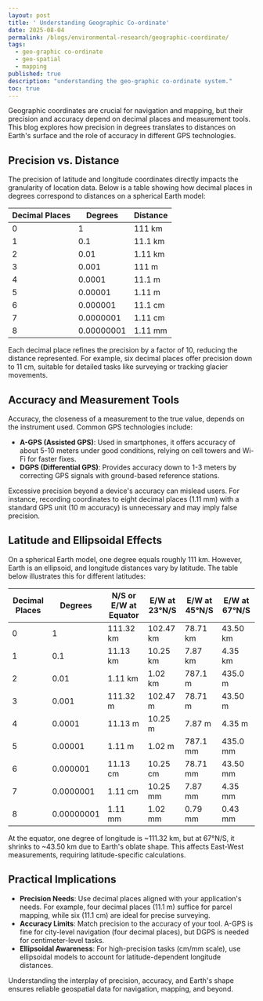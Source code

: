 ```yaml
---
layout: post
title: ' Understanding Geographic Co-ordinate'
date: 2025-08-04
permalink: /blogs/environmental-research/geographic-coordinate/
tags:
  - geo-graphic co-ordinate
  - geo-spatial
  - mapping
published: true
description: "understanding the geo-graphic co-ordinate system."
toc: true
---
```




Geographic coordinates are crucial for navigation and mapping, but their precision and accuracy depend on decimal places and measurement tools. This blog explores how precision in degrees translates to distances on Earth's surface and the role of accuracy in different GPS technologies.

## Precision vs. Distance

The precision of latitude and longitude coordinates directly impacts the granularity of location data. Below is a table showing how decimal places in degrees correspond to distances on a spherical Earth model:

| Decimal Places | Degrees    | Distance   |
|----------------|------------|------------|
| 0              | 1          | 111 km     |
| 1              | 0.1        | 11.1 km    |
| 2              | 0.01       | 1.11 km    |
| 3              | 0.001      | 111 m      |
| 4              | 0.0001     | 11.1 m     |
| 5              | 0.00001    | 1.11 m     |
| 6              | 0.000001   | 11.1 cm    |
| 7              | 0.0000001  | 1.11 cm    |
| 8              | 0.00000001 | 1.11 mm    |

Each decimal place refines the precision by a factor of 10, reducing the distance represented. For example, six decimal places offer precision down to 11 cm, suitable for detailed tasks like surveying or tracking glacier movements.

## Accuracy and Measurement Tools

Accuracy, the closeness of a measurement to the true value, depends on the instrument used. Common GPS technologies include:

- **A-GPS (Assisted GPS)**: Used in smartphones, it offers accuracy of about 5-10 meters under good conditions, relying on cell towers and Wi-Fi for faster fixes.
- **DGPS (Differential GPS)**: Provides accuracy down to 1-3 meters by correcting GPS signals with ground-based reference stations.

Excessive precision beyond a device's accuracy can mislead users. For instance, recording coordinates to eight decimal places (1.11 mm) with a standard GPS unit (10 m accuracy) is unnecessary and may imply false precision.

## Latitude and Ellipsoidal Effects

On a spherical Earth model, one degree equals roughly 111 km. However, Earth is an ellipsoid, and longitude distances vary by latitude. The table below illustrates this for different latitudes:

| Decimal Places | Degrees    | N/S or E/W at Equator | E/W at 23°N/S | E/W at 45°N/S | E/W at 67°N/S |
|----------------|------------|-----------------------|---------------|---------------|---------------|
| 0              | 1          | 111.32 km             | 102.47 km     | 78.71 km      | 43.50 km      |
| 1              | 0.1        | 11.13 km              | 10.25 km      | 7.87 km       | 4.35 km       |
| 2              | 0.01       | 1.11 km               | 1.02 km       | 787.1 m       | 435.0 m       |
| 3              | 0.001      | 111.32 m              | 102.47 m      | 78.71 m       | 43.50 m       |
| 4              | 0.0001     | 11.13 m               | 10.25 m       | 7.87 m        | 4.35 m        |
| 5              | 0.00001    | 1.11 m                | 1.02 m        | 787.1 mm      | 435.0 mm      |
| 6              | 0.000001   | 11.13 cm              | 10.25 cm      | 78.71 mm      | 43.50 mm      |
| 7              | 0.0000001  | 1.11 cm               | 10.25 mm      | 7.87 mm       | 4.35 mm       |
| 8              | 0.00000001 | 1.11 mm               | 1.02 mm       | 0.79 mm       | 0.43 mm       |

At the equator, one degree of longitude is ~111.32 km, but at 67°N/S, it shrinks to ~43.50 km due to Earth's oblate shape. This affects East-West measurements, requiring latitude-specific calculations.

## Practical Implications

- **Precision Needs**: Use decimal places aligned with your application's needs. For example, four decimal places (11.1 m) suffice for parcel mapping, while six (11.1 cm) are ideal for precise surveying.
- **Accuracy Limits**: Match precision to the accuracy of your tool. A-GPS is fine for city-level navigation (four decimal places), but DGPS is needed for centimeter-level tasks.
- **Ellipsoidal Awareness**: For high-precision tasks (cm/mm scale), use ellipsoidal models to account for latitude-dependent longitude distances.

Understanding the interplay of precision, accuracy, and Earth's shape ensures reliable geospatial data for navigation, mapping, and beyond.


